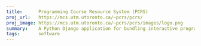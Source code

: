 ```yaml
---
title:      Programming Course Resource System (PCRS)
proj_url:   https://mcs.utm.utoronto.ca/~pcrs/pcrs/
proj_image: https://mcs.utm.utoronto.ca/~pcrs/pcrs/images/logo.png
summary:    A Python Django application for bundling interactive programming exercises with video and text content.
tags:       software
---
```


